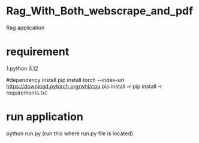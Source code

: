 # Rag_With_Both_webscrape_and_pdf
Rag application


# requirement
1.python 3.12

#dependency install
pip install torch --index-url https://download.pytorch.org/whl/cpu 
pip install -r pip install -r requirements.txt

# run application
python run.py (run this where run.py file is located) 
